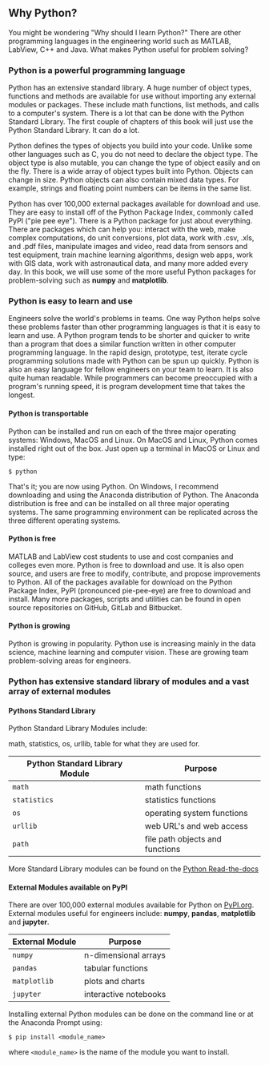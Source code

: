 
## Why Python?
You might be wondering "Why should I learn Python?" There are other programming languages in the engineering world such as MATLAB, LabView, C++ and Java. What makes Python useful for problem solving?
### Python is a powerful programming language

Python has an extensive standard library. A huge number of object types, functions and methods are available for use without importing any external modules or packages. These include math functions, list methods, and calls to a computer's system. There is a lot that can be done with the Python Standard Library. The first couple of chapters of this book will just use the Python Standard Library. It can do a lot.

Python defines the types of objects you build into your code. Unlike some other languages such as C, you do not need to declare the object type. The object type is also mutable, you can change the type of object easily and on the fly. There is a wide array of object types built into Python. Objects can change in size. Python objects can also contain mixed data types. For example, strings and floating point numbers can be items in the same list.

Python has over 100,000 external packages available for download and use. They are easy to install off of the Python Package Index, commonly called PyPI ("pie pee eye"). There is a Python package for just about everything. There are packages which can help you: interact with the web, make complex computations, do unit conversions, plot data, work with .csv, .xls, and .pdf files, manipulate images and video, read data from sensors and test equipment, train machine learning algorithms, design web apps, work with GIS data, work with astronautical data, and many more added every day. In this book, we will use some of the more useful Python packages for problem-solving such as **numpy** and **matplotlib**.
### Python is easy to learn and use

Engineers solve the world's problems in teams. One way Python helps solve these problems faster than other programming languages is that it is easy to learn and use. A Python program tends to be shorter and quicker to write than a program that does a similar function written in other computer programming language. In the rapid design, prototype, test, iterate cycle programming solutions made with Python can be spun up quickly. Python is also an easy language for fellow engineers on your team to learn. It is also quite human readable. While programmers can become preoccupied with a program's running speed, it is program development time that takes the longest.

#### Python is transportable

Python can be installed and run on each of the three major operating systems: Windows, MacOS and Linux. On MacOS and Linux, Python comes installed right out of the box. Just open up a terminal in MacOS or Linux and type:

```
$ python
```
That's it; you are now using Python. On Windows, I recommend downloading and using the Anaconda distribution of Python. The Anaconda distribution is free and can be installed on all three major operating systems. The same programming environment can be replicated across the three different operating systems.

#### Python is free

MATLAB and LabView cost students to use and cost companies and colleges even more. Python is free to download and use. It is also open source, and users are free to modify, contribute, and propose improvements to Python. All of the packages available for download on the Python Package Index, PyPI (pronounced pie-pee-eye) are free to download and install. Many more packages, scripts and utilities can be found in open source repositories on GitHub, GitLab and Bitbucket. 

#### Python is growing

Python is growing in popularity. Python use is increasing mainly in the data science, machine learning and computer vision. These are growing team problem-solving areas for engineers.   
### Python has extensive standard library of modules and a vast array of external modules
#### Pythons Standard Library

Python Standard Library Modules include:
    
math, statistics, os, urllib, table for what they are used for. 

| Python Standard Library Module | Purpose |
| --- | --- |
| ```math``` | math functions |
| ```statistics``` | statistics functions |
| ```os``` | operating system functions |
| ```urllib``` | web URL's and web access |
| ```path``` | file path objects and functions |


More Standard Library modules can be found on the [Python Read-the-docs](https://python.readthedocs.io/en/latest/library/index.html)
    
#### External Modules available on PyPI

There are over 100,000 external modules available for Python on [PyPI.org](https://pypi.org/). External modules useful for engineers include: **numpy**, **pandas**, **matplotlib** and **jupyter**.

| External Module | Purpose |
| --- | --- |
| ```numpy``` | n-dimensional arrays |
| ```pandas``` | tabular functions |
| ```matplotlib``` | plots and charts |
| ```jupyter``` | interactive notebooks |

Installing external Python modules can be done on the command line or at the Anaconda Prompt using:

```text
$ pip install <module_name>
```

where ```<module_name>``` is the name of the module you want to install.
 

